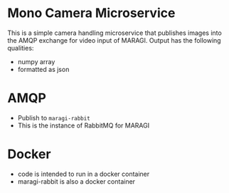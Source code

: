 # Mono Camera Microservice

This is a simple camera handling microservice that publishes images into the AMQP exchange for video input of MARAGI. Output has the following qualities:

* numpy array
* formatted as json 

# AMQP

* Publish to `maragi-rabbit`
* This is the instance of RabbitMQ for MARAGI

# Docker

* code is intended to run in a docker container
* maragi-rabbit is also a docker container